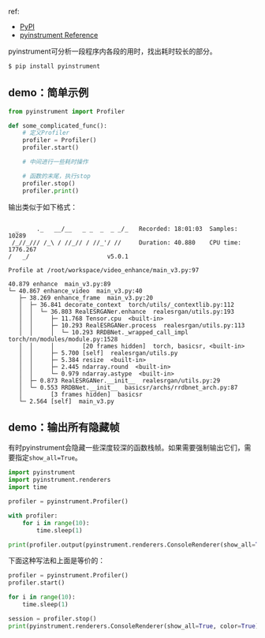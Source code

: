 
ref:
- [PyPI](https://pypi.org/project/pyinstrument/)
- [pyinstrument Reference](https://pyinstrument.readthedocs.io/en/latest/reference.html)

pyinstrument可分析一段程序内各段的用时，找出耗时较长的部分。

```sh
$ pip install pyinstrument
```

## demo：简单示例

```python
from pyinstrument import Profiler

def some_complicated_func():
	# 定义Profiler
	profiler = Profiler()
	profiler.start()

	# 中间进行一些耗时操作

	# 函数的末尾，执行stop
	profiler.stop()
	profiler.print()
```

输出类似于如下格式：

```

  _     ._   __/__   _ _  _  _ _/_   Recorded: 18:01:03  Samples:  10289
 /_//_/// /_\ / //_// / //_'/ //     Duration: 40.880    CPU time: 1776.267
/   _/                      v5.0.1

Profile at /root/workspace/video_enhance/main_v3.py:97

40.879 enhance  main_v3.py:89
└─ 40.867 enhance_video  main_v3.py:40
   ├─ 38.269 enhance_frame  main_v3.py:20
   │  ├─ 36.841 decorate_context  torch/utils/_contextlib.py:112
   │  │  └─ 36.803 RealESRGANer.enhance  realesrgan/utils.py:193
   │  │     ├─ 11.768 Tensor.cpu  <built-in>
   │  │     ├─ 10.293 RealESRGANer.process  realesrgan/utils.py:113
   │  │     │  └─ 10.293 RRDBNet._wrapped_call_impl  torch/nn/modules/module.py:1528
   │  │     │        [20 frames hidden]  torch, basicsr, <built-in>
   │  │     ├─ 5.700 [self]  realesrgan/utils.py
   │  │     ├─ 5.384 resize  <built-in>
   │  │     ├─ 2.445 ndarray.round  <built-in>
   │  │     └─ 0.979 ndarray.astype  <built-in>
   │  ├─ 0.873 RealESRGANer.__init__  realesrgan/utils.py:29
   │  └─ 0.553 RRDBNet.__init__  basicsr/archs/rrdbnet_arch.py:87
   │        [3 frames hidden]  basicsr
   └─ 2.564 [self]  main_v3.py
```

## demo：输出所有隐藏帧

有时pyinstrument会隐藏一些深度较深的函数栈帧。如果需要强制输出它们，需要指定`show_all=True`。

```python
import pyinstrument
import pyinstrument.renderers
import time

profiler = pyinstrument.Profiler()

with profiler:
    for i in range(10):
        time.sleep(1)

print(profiler.output(pyinstrument.renderers.ConsoleRenderer(show_all=True, color=True)))
```

下面这种写法和上面是等价的：

```python
profiler = pyinstrument.Profiler()
profiler.start()

for i in range(10):
    time.sleep(1)

session = profiler.stop()
print(pyinstrument.renderers.ConsoleRenderer(show_all=True, color=True).render(session))
```